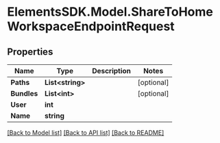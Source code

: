 # ElementsSDK.Model.ShareToHomeWorkspaceEndpointRequest

## Properties

Name | Type | Description | Notes
------------ | ------------- | ------------- | -------------
**Paths** | **List&lt;string&gt;** |  | [optional] 
**Bundles** | **List&lt;int&gt;** |  | [optional] 
**User** | **int** |  | 
**Name** | **string** |  | 

[[Back to Model list]](../README.md#documentation-for-models) [[Back to API list]](../README.md#documentation-for-api-endpoints) [[Back to README]](../README.md)


